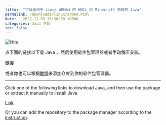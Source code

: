 ```yaml
---
title:  "下载适用于 Linux ARM64 的 HMCL 和 Minecraft 依赖的 Java"
permalink: /downloads/linux/arm64.html
date:   2022-12-03 17:30:00 +0800
categories: Java 下载
toc: false
---
```


![Hits](https://hits.seeyoufarm.com/api/count/incr/badge.svg?url=https%3A%2F%2Fdocs.hmcl.net%2Fdownloads%2Flinux%2Farm64.html&count_bg=%233E4245&title_bg=%233E4245&icon=&icon_color=%23E7E7E7&title=%F0%9F%91%80&edge_flat=false)

点下面的链接以下载 Java ，然后使用软件包管理器或者手动解压安装。

[链接](https://bell-sw.com/pages/downloads/?version=java-21&os=linux&package=jre-full&bitness=64&architecture=arm#:~:text=All%20versions)

或者你也可以根据[教程](https://bell-sw.com/pages/repositories/)来添加仓库到你的软件包管理器。

---

Click one of the following links to download Java, and then use the package or extract it manually to install Java.

[Link](https://bell-sw.com/pages/downloads/?version=java-21&os=linux&package=jre-full&bitness=64&architecture=arm#:~:text=All%20versions)

Or you can add the repository to the package manager according to the [instruction](https://bell-sw.com/pages/repositories/).
